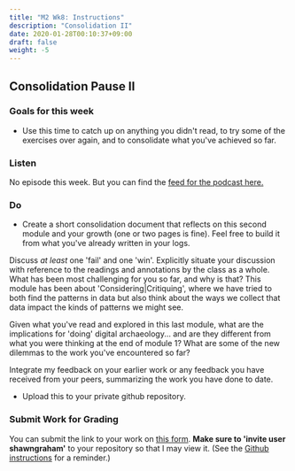 ```yaml
---
title: "M2 Wk8: Instructions"
description: "Consolidation II"
date: 2020-01-28T00:10:37+09:00
draft: false
weight: -5
---
```

## Consolidation Pause II

### Goals for this week

- Use this time to catch up on anything you didn't read, to try some of the exercises over again, and to consolidate what you've achieved so far.

### Listen

No episode this week. But you can find the [feed for the podcast here.](https://anchor.fm/s/1c3d3bfc/podcast/rss)

### Do

- Create a short consolidation document that reflects on this second module and your growth (one or two pages is fine). Feel free to build it from what you've already written in your logs.

Discuss _at least_ one 'fail' and one 'win'. Explicitly situate your discussion with reference to the readings and annotations by the class as a whole. What has been most challenging for you so far, and why is that? This module has been about 'Considering|Critiquing', where we have tried to both find the patterns in data but also think about the ways we collect that data impact the kinds of patterns we might see.

Given what you've read and explored in this last module, what are the implications for 'doing' digital archaeology... and are they different from what you were thinking at the end of module 1? What are some of the new dilemmas to the work you've encountered so far?

Integrate my feedback on your earlier work or any feedback you have received from your peers, summarizing the work you have done to date.
- Upload this to your private github repository.

### Submit Work for Grading

You can submit the link to your work on [this form](https://forms.gle/9BMvFeFda9qq36fAA). **Make sure to 'invite user shawngraham'** to your repository so that I may view it. (See the [Github instructions](/week/1/github) for a reminder.)
